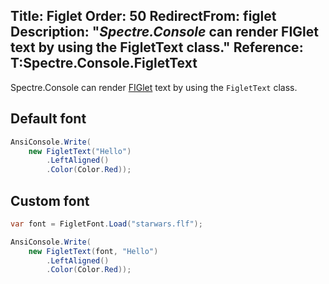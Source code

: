 Title: Figlet
Order: 50
RedirectFrom: figlet
Description: "*Spectre.Console* can render FIGlet text by using the **FigletText** class."
Reference: T:Spectre.Console.FigletText
---

Spectre.Console can render [FIGlet](http://www.figlet.org/) text by using the `FigletText` class.

## Default font

```csharp
AnsiConsole.Write(
    new FigletText("Hello")
        .LeftAligned()
        .Color(Color.Red));
```

<?# AsciiCast cast="figlet" /?>


## Custom font

```csharp
var font = FigletFont.Load("starwars.flf");

AnsiConsole.Write(
    new FigletText(font, "Hello")
        .LeftAligned()
        .Color(Color.Red));
```
